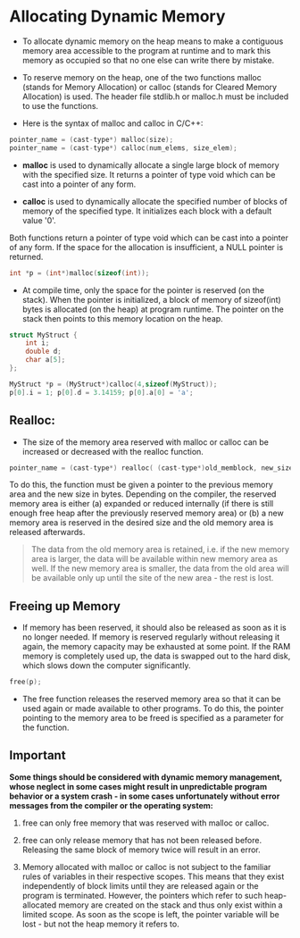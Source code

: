 # Allocating Dynamic Memory
- To allocate dynamic memory on the heap means to make a contiguous memory area accessible to the program at runtime and to mark this memory as occupied so that no one else can write there by mistake.

- To reserve memory on the heap, one of the two functions malloc (stands for Memory Allocation) or calloc (stands for Cleared Memory Allocation) is used. The header file stdlib.h or malloc.h must be included to use the functions.

- Here is the syntax of malloc and calloc in C/C++:

```cpp
pointer_name = (cast-type*) malloc(size);
pointer_name = (cast-type*) calloc(num_elems, size_elem);
```

- **malloc** is used to dynamically allocate a single large block of memory with the specified size. It returns a pointer of type void which can be cast into a pointer of any form.

- **calloc** is used to dynamically allocate the specified number of blocks of memory of the specified type. It initializes each block with a default value '0'.

Both functions return a pointer of type void which can be cast into a pointer of any form. If the space for the allocation is insufficient, a NULL pointer is returned.

```cpp
int *p = (int*)malloc(sizeof(int));
```

- At compile time, only the space for the pointer is reserved (on the stack). When the pointer is initialized, a block of memory of sizeof(int) bytes is allocated (on the heap) at program runtime. The pointer on the stack then points to this memory location on the heap.

```cpp
struct MyStruct {
    int i; 
    double d; 
    char a[5];
};

MyStruct *p = (MyStruct*)calloc(4,sizeof(MyStruct));
p[0].i = 1; p[0].d = 3.14159; p[0].a[0] = 'a';
```

## Realloc:

- The size of the memory area reserved with malloc or calloc can be increased or decreased with the realloc function.

```cpp
pointer_name = (cast-type*) realloc( (cast-type*)old_memblock, new_size );
```

To do this, the function must be given a pointer to the previous memory area and the new size in bytes. Depending on the compiler, the reserved memory area is either 
(a) expanded or reduced internally (if there is still enough free heap after the previously reserved memory area) or 
(b) a new memory area is reserved in the desired size and the old memory area is released afterwards.

> The data from the old memory area is retained, i.e. if the new memory area is larger, the data will be available within new memory area as well. If the new memory area is smaller, the data from the old area will be available only up until the site of the new area - the rest is lost.

## Freeing up Memory
- If memory has been reserved, it should also be released as soon as it is no longer needed. If memory is reserved regularly without releasing it again, the memory capacity may be exhausted at some point. If the RAM memory is completely used up, the data is swapped out to the hard disk, which slows down the computer significantly.

```cpp
free(p);
```

- The free function releases the reserved memory area so that it can be used again or made available to other programs. To do this, the pointer pointing to the memory area to be freed is specified as a parameter for the function. 

## Important

**Some things should be considered with dynamic memory management, whose neglect in some cases might result in unpredictable program behavior or a system crash - in some cases unfortunately without error messages from the compiler or the operating system:**

1. free can only free memory that was reserved with malloc or calloc.

2. free can only release memory that has not been released before. Releasing the same block of memory twice will result in an error.

3. Memory allocated with malloc or calloc is not subject to the familiar rules of variables in their respective scopes. This means that they exist independently of block limits until they are released again or the program is terminated. However, the pointers which refer to such heap-allocated memory are created on the stack and thus only exist within a limited scope. As soon as the scope is left, the pointer variable will be lost - but not the heap memory it refers to.
